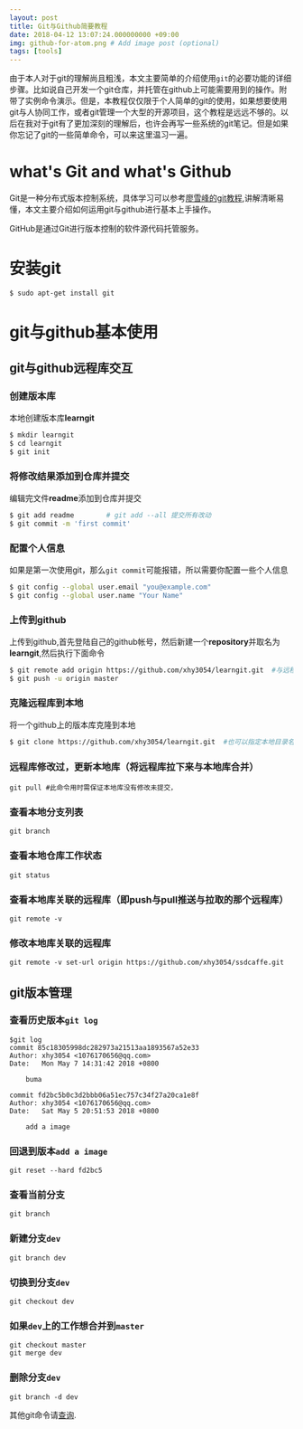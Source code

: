 ```yaml
---
layout: post
title: Git与Github简要教程
date: 2018-04-12 13:07:24.000000000 +09:00
img: github-for-atom.png # Add image post (optional)
tags: [tools]
---
```


由于本人对于git的理解尚且粗浅，本文主要简单的介绍使用`git`的必要功能的详细步骤。比如说自己开发一个git仓库，并托管在github上可能需要用到的操作。附带了实例命令演示。但是，本教程仅仅限于个人简单的git的使用，如果想要使用git与人协同工作，或者git管理一个大型的开源项目，这个教程是远远不够的。以后在我对于git有了更加深刻的理解后，也许会再写一些系统的git笔记。但是如果你忘记了git的一些简单命令，可以来这里温习一遍。

# what's Git and what's Github
Git是一种分布式版本控制系统，具体学习可以参考[廖雪峰的git教程](https://www.liaoxuefeng.com/wiki/0013739516305929606dd18361248578c67b8067c8c017b000),讲解清晰易懂，本文主要介绍如何运用git与github进行基本上手操作。

GitHub是通过Git进行版本控制的软件源代码托管服务。


# 安装git
```bash
$ sudo apt-get install git
```



# git与github基本使用


## git与github远程库交互
### 创建版本库
本地创建版本库**learngit**
```bash
$ mkdir learngit
$ cd learngit
$ git init
```

### 将修改结果添加到仓库并提交
编辑完文件**readme**添加到仓库并提交
```bash
$ git add readme        # git add --all 提交所有改动
$ git commit -m 'first commit'
```

### 配置个人信息
如果是第一次使用git，那么`git commit`可能报错，所以需要你配置一些个人信息
```bash
$ git config --global user.email "you@example.com"
$ git config --global user.name "Your Name"
```

### 上传到github
上传到github,首先登陆自己的github帐号，然后新建一个**repository**并取名为**learngit**,然后执行下面命令
```bash
$ git remote add origin https://github.com/xhy3054/learngit.git  #与远程库建立链接,只有第一次上传需要执行
$ git push -u origin master
```

### 克隆远程库到本地
将一个github上的版本库克隆到本地
```bash
$ git clone https://github.com/xhy3054/learngit.git  #也可以指定本地目录名 git clone <版本库的网址> <本地目录名>
```

### 远程库修改过，更新本地库（将远程库拉下来与本地库合并）

	git pull #此命令用时需保证本地库没有修改未提交，

### 查看本地分支列表

	git branch

### 查看本地仓库工作状态

	git status

### 查看本地库关联的远程库（即push与pull推送与拉取的那个远程库）

	git remote -v

### 修改本地库关联的远程库

	git remote -v set-url origin https://github.com/xhy3054/ssdcaffe.git

## git版本管理

### 查看历史版本`git log`

	$git log
	commit 85c18305998dc282973a21513aa1893567a52e33
	Author: xhy3054 <1076170656@qq.com>
	Date:   Mon May 7 14:31:42 2018 +0800
	
	    buma
	
	commit fd2bc5b0c3d2bbb06a51ec757c34f27a20ca1e8f
	Author: xhy3054 <1076170656@qq.com>
	Date:   Sat May 5 20:51:53 2018 +0800
	
	    add a image

### 回退到版本`add a image`

	git reset --hard fd2bc5

### 查看当前分支

	git branch

### 新建分支`dev`

	git branch dev

### 切换到分支`dev`

	git checkout dev

### 如果`dev`上的工作想合并到`master`

	git checkout master
	git merge dev

### 删除分支`dev`

	git branch -d dev


其他git命令请[查询](http://www.ruanyifeng.com/blog/2015/12/git-cheat-sheet.html).
